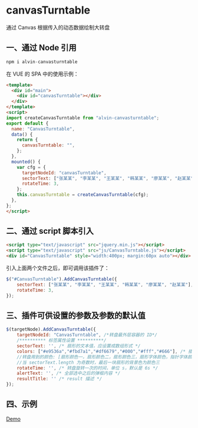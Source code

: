 # canvasTurntable
通过 Canvas 根据传入的动态数据绘制大转盘

## 一、通过 Node 引用

```javascript
npm i alvin-canvasturntable
```

在 VUE 的 SPA 中的使用示例：

```html
<template>
  <div id="main">
    <div id="canvasTurntable"></div>
  </div>
</template>
<script>
import createCanvasTurntable from "alvin-canvasturntable";
export default {
  name: "CanvasTurntable",
  data() {
    return {
      canvasTurntable: "",
    };
  },
  mounted() {
    var cfg = {
      targetNodeId: "canvasTurntable",
      sectorText: ["张某某", "李某某", "王某某", "韩某某", "廖某某", "赵某某"],
      rotateTime: 3,
    };
    this.canvasTurntable = createCanvasTurntable(cfg);
  },
};
</script>
```

## 二、通过 script 脚本引入
```html
<script type="text/javascript" src="jquery.min.js"></script>
<script type="text/javascript" src="js/CanvasTurntable.js"></script>
<div id="CanvasTurntable" style="width:400px; margin:60px auto"></div>
```
引入上面两个文件之后，即可调用该插件了：
```javascript
$("#CanvasTurntable").AddCanvasTurntable({
    sectorText: ["张某某", "李某某", "王某某", "韩某某", "廖某某", "赵某某"],
    rotateTime: 3,
});
```

## 三、插件可供设置的参数及参数的默认值

```javascript
$(targetNode).AddCanvasTurntable({
    targetNodeId: "CanvasTurntable", /*转盘最外层容器的 ID*/
    /********** 标签属性设置 **********/
    sectorText: '', /* 扇形的文本值，应设置成数组形式 */
    colors: ["#e9536a","#fbd7a1","#df6679","#000","#fff","#666"], /* 插件用到的颜色，应设置成数组形式 */
    //转盘用到的颜色: [扇形颜色一，扇形颜色二，扇形颜色三，扇形字体颜色，指针字体颜色，指针和边框颜色]
	//当 sectorText.length 为奇数时，最后一块扇形的背景色为颜色三
    rotateTime: '', /* 转盘旋转一次的时间，单位 s，默认是 6s */
    alertText: '', /* 全部选中之后的弹框内容 */
    resultTitle: '' /* result 描述 */
});
```

## 四、示例

[Demo](https://alvinyw.github.io/Blog/canvasTurntable/index.html)